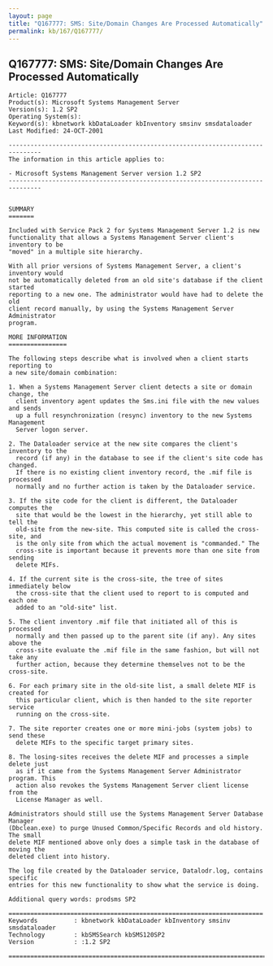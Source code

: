 ```yaml
---
layout: page
title: "Q167777: SMS: Site/Domain Changes Are Processed Automatically"
permalink: kb/167/Q167777/
---
```


## Q167777: SMS: Site/Domain Changes Are Processed Automatically

	Article: Q167777
	Product(s): Microsoft Systems Management Server
	Version(s): 1.2 SP2
	Operating System(s): 
	Keyword(s): kbnetwork kbDataLoader kbInventory smsinv smsdataloader
	Last Modified: 24-OCT-2001
	
	-------------------------------------------------------------------------------
	The information in this article applies to:
	
	- Microsoft Systems Management Server version 1.2 SP2 
	-------------------------------------------------------------------------------
	
	
	SUMMARY
	=======
	
	Included with Service Pack 2 for Systems Management Server 1.2 is new
	functionality that allows a Systems Management Server client's inventory to be
	"moved" in a multiple site hierarchy.
	
	With all prior versions of Systems Management Server, a client's inventory would
	not be automatically deleted from an old site's database if the client started
	reporting to a new one. The administrator would have had to delete the old
	client record manually, by using the Systems Management Server Administrator
	program.
	
	MORE INFORMATION
	================
	
	The following steps describe what is involved when a client starts reporting to
	a new site/domain combination:
	
	1. When a Systems Management Server client detects a site or domain change, the
	  client inventory agent updates the Sms.ini file with the new values and sends
	  up a full resynchronization (resync) inventory to the new Systems Management
	  Server logon server.
	
	2. The Dataloader service at the new site compares the client's inventory to the
	  record (if any) in the database to see if the client's site code has changed.
	  If there is no existing client inventory record, the .mif file is processed
	  normally and no further action is taken by the Dataloader service.
	
	3. If the site code for the client is different, the Dataloader computes the
	  site that would be the lowest in the hierarchy, yet still able to tell the
	  old-site from the new-site. This computed site is called the cross-site, and
	  is the only site from which the actual movement is "commanded." The
	  cross-site is important because it prevents more than one site from sending
	  delete MIFs.
	
	4. If the current site is the cross-site, the tree of sites immediately below
	  the cross-site that the client used to report to is computed and each one
	  added to an "old-site" list.
	
	5. The client inventory .mif file that initiated all of this is processed
	  normally and then passed up to the parent site (if any). Any sites above the
	  cross-site evaluate the .mif file in the same fashion, but will not take any
	  further action, because they determine themselves not to be the cross-site.
	
	6. For each primary site in the old-site list, a small delete MIF is created for
	  this particular client, which is then handed to the site reporter service
	  running on the cross-site.
	
	7. The site reporter creates one or more mini-jobs (system jobs) to send these
	  delete MIFs to the specific target primary sites.
	
	8. The losing-sites receives the delete MIF and processes a simple delete just
	  as if it came from the Systems Management Server Administrator program. This
	  action also revokes the Systems Management Server client license from the
	  License Manager as well.
	
	Administrators should still use the Systems Management Server Database Manager
	(Dbclean.exe) to purge Unused Common/Specific Records and old history. The small
	delete MIF mentioned above only does a simple task in the database of moving the
	deleted client into history.
	
	The log file created by the Dataloader service, Datalodr.log, contains specific
	entries for this new functionality to show what the service is doing.
	
	Additional query words: prodsms SP2
	
	======================================================================
	Keywords          : kbnetwork kbDataLoader kbInventory smsinv smsdataloader 
	Technology        : kbSMSSearch kbSMS120SP2
	Version           : :1.2 SP2
	
	=============================================================================
	
